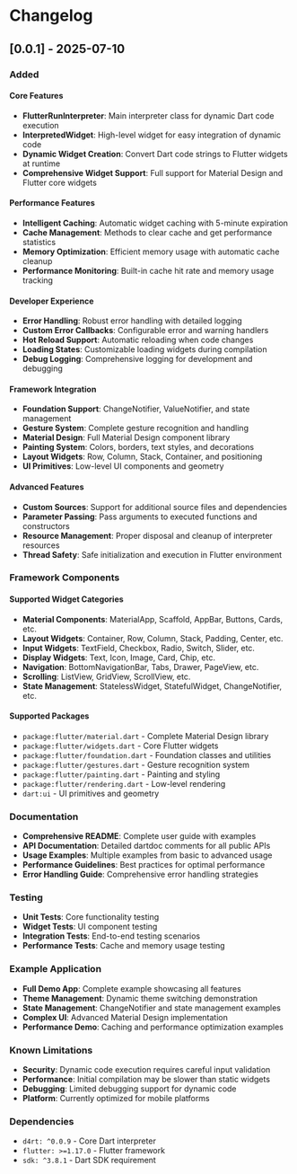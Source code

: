 # Changelog

## [0.0.1] - 2025-07-10

### Added

#### Core Features
- **FlutterRunInterpreter**: Main interpreter class for dynamic Dart code execution
- **InterpretedWidget**: High-level widget for easy integration of dynamic code
- **Dynamic Widget Creation**: Convert Dart code strings to Flutter widgets at runtime
- **Comprehensive Widget Support**: Full support for Material Design and Flutter core widgets

#### Performance Features
- **Intelligent Caching**: Automatic widget caching with 5-minute expiration
- **Cache Management**: Methods to clear cache and get performance statistics
- **Memory Optimization**: Efficient memory usage with automatic cache cleanup
- **Performance Monitoring**: Built-in cache hit rate and memory usage tracking

#### Developer Experience
- **Error Handling**: Robust error handling with detailed logging
- **Custom Error Callbacks**: Configurable error and warning handlers
- **Hot Reload Support**: Automatic reloading when code changes
- **Loading States**: Customizable loading widgets during compilation
- **Debug Logging**: Comprehensive logging for development and debugging

#### Framework Integration
- **Foundation Support**: ChangeNotifier, ValueNotifier, and state management
- **Gesture System**: Complete gesture recognition and handling
- **Material Design**: Full Material Design component library
- **Painting System**: Colors, borders, text styles, and decorations
- **Layout Widgets**: Row, Column, Stack, Container, and positioning
- **UI Primitives**: Low-level UI components and geometry

#### Advanced Features
- **Custom Sources**: Support for additional source files and dependencies
- **Parameter Passing**: Pass arguments to executed functions and constructors
- **Resource Management**: Proper disposal and cleanup of interpreter resources
- **Thread Safety**: Safe initialization and execution in Flutter environment

### Framework Components

#### Supported Widget Categories
- **Material Components**: MaterialApp, Scaffold, AppBar, Buttons, Cards, etc.
- **Layout Widgets**: Container, Row, Column, Stack, Padding, Center, etc.
- **Input Widgets**: TextField, Checkbox, Radio, Switch, Slider, etc.
- **Display Widgets**: Text, Icon, Image, Card, Chip, etc.
- **Navigation**: BottomNavigationBar, Tabs, Drawer, PageView, etc.
- **Scrolling**: ListView, GridView, ScrollView, etc.
- **State Management**: StatelessWidget, StatefulWidget, ChangeNotifier, etc.

#### Supported Packages
- `package:flutter/material.dart` - Complete Material Design library
- `package:flutter/widgets.dart` - Core Flutter widgets
- `package:flutter/foundation.dart` - Foundation classes and utilities
- `package:flutter/gestures.dart` - Gesture recognition system
- `package:flutter/painting.dart` - Painting and styling
- `package:flutter/rendering.dart` - Low-level rendering
- `dart:ui` - UI primitives and geometry

### Documentation
- **Comprehensive README**: Complete user guide with examples
- **API Documentation**: Detailed dartdoc comments for all public APIs
- **Usage Examples**: Multiple examples from basic to advanced usage
- **Performance Guidelines**: Best practices for optimal performance
- **Error Handling Guide**: Comprehensive error handling strategies

### Testing
- **Unit Tests**: Core functionality testing
- **Widget Tests**: UI component testing
- **Integration Tests**: End-to-end testing scenarios
- **Performance Tests**: Cache and memory usage testing

### Example Application
- **Full Demo App**: Complete example showcasing all features
- **Theme Management**: Dynamic theme switching demonstration
- **State Management**: ChangeNotifier and state management examples
- **Complex UI**: Advanced Material Design implementation
- **Performance Demo**: Caching and performance optimization examples

### Known Limitations
- **Security**: Dynamic code execution requires careful input validation
- **Performance**: Initial compilation may be slower than static widgets
- **Debugging**: Limited debugging support for dynamic code
- **Platform**: Currently optimized for mobile platforms

### Dependencies
- `d4rt: ^0.0.9` - Core Dart interpreter
- `flutter: >=1.17.0` - Flutter framework
- `sdk: ^3.8.1` - Dart SDK requirement

